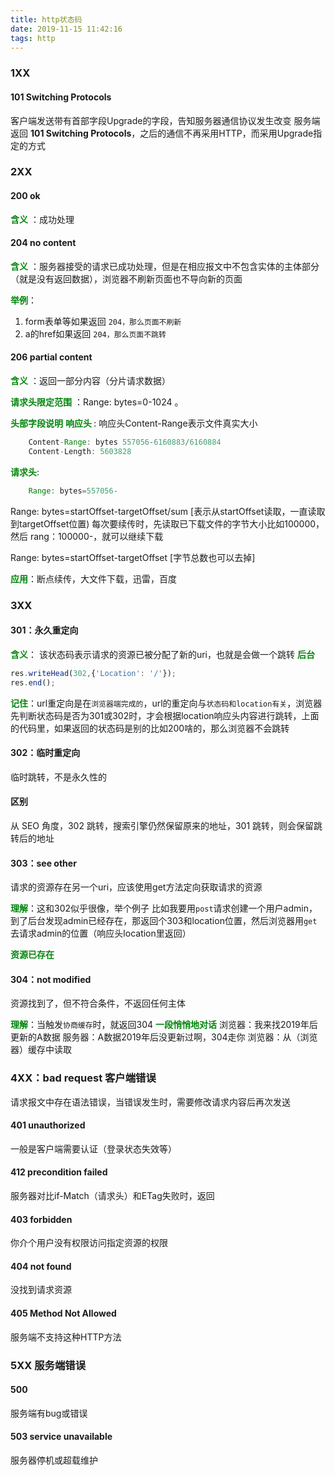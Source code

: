 ```yaml
---
title: http状态码
date: 2019-11-15 11:42:16
tags: http
---
```

### 1XX
#### 101 Switching Protocols
客户端发送带有首部字段Upgrade的字段，告知服务器通信协议发生改变
服务端返回 **101 Switching Protocols**，之后的通信不再采用HTTP，而采用Upgrade指定的方式
### 2XX

#### 200 ok
<span style='color:#00860b;font-weight: bold;'>含义</span> ：成功处理

#### 204 no content
 <span style='color:#00860b;font-weight: bold;'>含义</span> ：服务器接受的请求已成功处理，但是在相应报文中不包含实体的主体部分（就是没有返回数据），浏览器不刷新页面也不导向新的页面

<span style='color:#00860b;font-weight: bold;'>举例</span>：
1. form表单等如果返回 ` 204，那么页面不刷新   `
2. a的href如果返回 ` 204，那么页面不跳转 `

#### 206 partial content
<span style='color:#00860b;font-weight: bold;'>含义</span> ：返回一部分内容（分片请求数据）

<span style='color:#00860b;font-weight: bold;'>请求头限定范围</span> ：Range: bytes=0-1024 。

<span style='color:#00860b;font-weight: bold;'>头部字段说明</span>
<span style='color:#00860b;font-weight: bold;'>响应头 </span>:
响应头Content-Range表示文件真实大小
``` javascript
    Content-Range: bytes 557056-6160883/6160884
    Content-Length: 5603828
```
<span style='color:#00860b;font-weight: bold;'>请求头</span>:
``` javascript
    Range: bytes=557056-
```

Range: bytes=startOffset-targetOffset/sum  [表示从startOffset读取，一直读取到targetOffset位置)
每次要续传时，先读取已下载文件的字节大小比如100000，然后 rang：100000-，就可以继续下载

Range: bytes=startOffset-targetOffset  [字节总数也可以去掉]

<span style='color:#00860b;font-weight: bold;'>应用</span>：断点续传，大文件下载，迅雷，百度



### 3XX
#### 301：永久重定向
<span style='color:#00860b;font-weight: bold;'>含义</span>：
	该状态码表示请求的资源已被分配了新的uri，也就是会做一个跳转
<span style='color:#00860b;font-weight: bold;'>后台 </span>
``` javascript
res.writeHead(302,{'Location': '/'});
res.end();
```
<span style='color:#00860b;font-weight: bold;'>记住</span>：url重定向是在`浏览器端完成的`，url的重定向与`状态码和location有关`，浏览器先判断状态码是否为301或302时，才会根据location响应头内容进行跳转，上面的代码里，如果返回的状态码是别的比如200啥的，那么浏览器不会跳转

####  302：临时重定向
临时跳转，不是永久性的

#### 区别
从 SEO 角度，302 跳转，搜索引擎仍然保留原来的地址，301 跳转，则会保留跳转后的地址

#### 303：see other

请求的资源存在另一个uri，应该使用get方法定向获取请求的资源

<span style='color:#00860b;font-weight: bold;'>理解</span>：这和302似乎很像，举个例子
比如我要用`post`请求创建一个用户admin，到了后台发现admin已经存在，那返回个303和location位置，然后浏览器用`get`去请求admin的位置（响应头location里返回）

<span style='color:#00860b;font-weight: bold;'>资源已存在</span>


####  304：not modified
资源找到了，但不符合条件，不返回任何主体

<span style='color:#00860b;font-weight: bold;'>理解</span>：当触发`协商缓存`时，就返回304
<span style='color:#00860b;font-weight: bold;'>一段悄悄地对话</span>
浏览器：我来找2019年后更新的A数据
服务器：A数据2019年后没更新过啊，304走你
浏览器：从（浏览器）缓存中读取

### 4XX：bad request 客户端错误
请求报文中存在语法错误，当错误发生时，需要修改请求内容后再次发送

#### 401 unauthorized
一般是客户端需要认证（登录状态失效等）

#### 412 precondition failed
服务器对比if-Match（请求头）和ETag失败时，返回

#### 403 forbidden
你介个用户没有权限访问指定资源的权限

#### 404 not found
没找到请求资源

#### 405 Method Not Allowed
服务端不支持这种HTTP方法

### 5XX 服务端错误

#### 500
服务端有bug或错误

#### 503 service unavailable
服务器停机或超载维护
